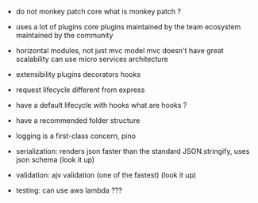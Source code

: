 - do not monkey patch core
what is monkey patch ?

- uses a lot of plugins
core plugins maintained by the team
ecosystem maintained by the community

- horizontal modules, not just mvc model
mvc doesn't have great scalability
can use micro services architecture

- extensibility
plugins
decorators 
hooks

- request lifecycle different from express 

- have a default lifecycle with hooks
what are hooks ?

- have a recommended folder structure

- logging is a first-class concern, pino

- serialization: renders json faster than the standard JSON.stringify, uses json schema (look it up)

- validation: ajv validation (one of the fastest) (look it up)

- testing: can use aws lambda ???

